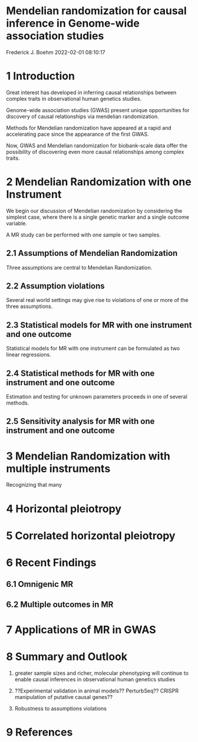 Mendelian randomization for causal inference in Genome-wide association
studies
================
Frederick J. Boehm
2022-02-01 08:10:17

# 1 Introduction

Great interest has developed in inferring causal relationships between
complex traits in observational human genetics studies.

Genome-wide association studies (GWAS) present unique opportunities for
discovery of causal relationships via mendelian randomization.

Methods for Mendelian randomization have appeared at a rapid and
accelerating pace since the appearance of the first GWAS.

Now, GWAS and Mendelian randomization for biobank-scale data offer the
possibility of discovering even more causal relationships among complex
traits.

# 2 Mendelian Randomization with one Instrument

We begin our discussion of Mendelian randomization by considering the
simplest case, where there is a single genetic marker and a single
outcome variable.

A MR study can be performed with one sample or two samples.

## 2.1 Assumptions of Mendelian Randomization

Three assumptions are central to Mendelian Randomization.

## 2.2 Assumption violations

Several real world settings may give rise to violations of one or more
of the three assumptions.

## 2.3 Statistical models for MR with one instrument and one outcome

Statistical models for MR with one instrument can be formulated as two
linear regressions.

## 2.4 Statistical methods for MR with one instrument and one outcome

Estimation and testing for unknown parameters proceeds in one of several
methods.

## 2.5 Sensitivity analysis for MR with one instrument and one outcome

# 3 Mendelian Randomization with multiple instruments

Recognizing that many

# 4 Horizontal pleiotropy

# 5 Correlated horizontal pleiotropy

# 6 Recent Findings

## 6.1 Omnigenic MR

## 6.2 Multiple outcomes in MR

# 7 Applications of MR in GWAS

# 8 Summary and Outlook

1.  greater sample sizes and richer, molecular phenotyping will continue
    to enable causal inferences in observational human genetics studies

2.  ??Experimental validation in animal models?? PerturbSeq?? CRISPR
    manipulation of putative causal genes??

3.  Robustness to assumptions violations

# 9 References
